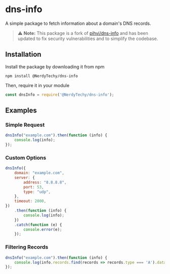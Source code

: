 # dns-info
A simple package to fetch information about a domain's DNS records.

> :warning: **Note:** This package is a fork of [pihvi/dns-info](https://www.npmjs.com/package/dns-info) and has been updated to fix security vulnerabilities and to simplify the codebase.

## Installation
Install the package by downloading it from npm
```
npm install @NerdyTechy/dns-info
```
Then, require it in your module
```javascript
const dnsInfo = require('@NerdyTechy/dns-info');
```


## Examples

### Simple Request
```javascript
dnsInfo("example.com").then(function (info) {
    console.log(info);
});
```

### Custom Options
```javascript
dnsInfo({
    domain: "example.com",
    server: {
        address: "8.8.8.8",
        port: 53,
        type: "udp",
    },
    timeout: 2000,
})
    .then(function (info) {
        console.log(info);
    })
    .catch(function (e) {
        console.error(e);
    });
```

### Filtering Records
```javascript
dnsInfo("example.com").then(function (info) {
    console.log(info.records.find(records => records.type === 'A').data);
});
```